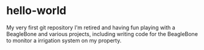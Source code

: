 # hello-world
My very first git repository
I'm retired and having fun playing with a BeagleBone and various projects, including writing code for the BeagleBone to monitor a irrigation system on my property.
